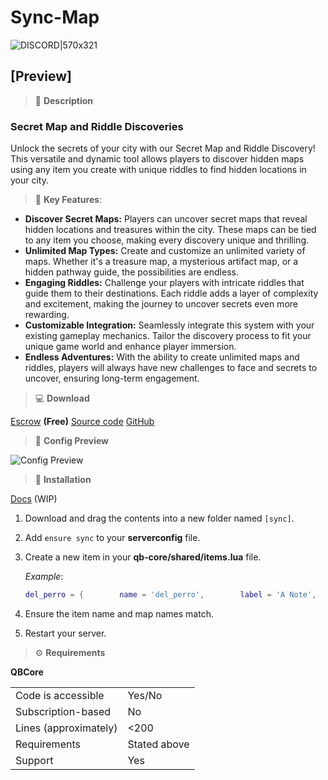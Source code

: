 # Sync-Map

![DISCORD|570x321](upload://eHq9dfrpOOGf2XPzQX8jcTkOsbf.jpeg)

## [Preview]
> :page_with_curl: **Description**
### **Secret Map and Riddle Discoveries**
Unlock the secrets of your city with our Secret Map and Riddle Discovery! This versatile and dynamic tool allows players to discover hidden maps using any item you create with unique riddles to find hidden locations in your city.

> :star2: **Key Features**:

* **Discover Secret Maps:** Players can uncover secret maps that reveal hidden locations and treasures within the city. These maps can be tied to any item you choose, making every discovery unique and thrilling.
* **Unlimited Map Types:** Create and customize an unlimited variety of maps. Whether it's a treasure map, a mysterious artifact map, or a hidden pathway guide, the possibilities are endless.
* **Engaging Riddles:** Challenge your players with intricate riddles that guide them to their destinations. Each riddle adds a layer of complexity and excitement, making the journey to uncover secrets even more rewarding.
* **Customizable Integration:** Seamlessly integrate this system with your existing gameplay mechanics. Tailor the discovery process to fit your unique game world and enhance player immersion.
* **Endless Adventures:** With the ability to create unlimited maps and riddles, players will always have new challenges to face and secrets to uncover, ensuring long-term engagement.

> :computer: **Download**

[Escrow](https://store.syncscripts.net/category/2703803)  **(Free)**
[Source code](https://store.syncscripts.net/category/2707216)
[GitHub]()

> :wrench: **Config Preview**

![Config Preview](upload://8it0VlnKL8I4fF3hqe5FJK6mbwO.png)

> :book: **Installation**

[Docs](https://docs.syncscripts.net/sync-scripts/) (WIP)

1. Download and drag the contents into a new folder named `[sync]`.
2. Add `ensure sync` to your **serverconfig** file.
3. Create a new item in your **qb-core/shared/items.lua** file.

   *Example*:
   ```lua
   del_perro = {        name = 'del_perro',        label = 'A Note',        weight = 100,        type = 'item',        image= 'Note.png',        unique = true,        useable = true,        shouldClose = true,        description = 'A Note With Something Written On It'    },
4. Ensure the item name and map names match.
5. Restart your server.

> :gear: **Requirements**

**QBCore**

|                                         |                                |
|-------------------------------------|----------------------------|
| Code is accessible       | Yes/No                 |
| Subscription-based      | No                 |
| Lines (approximately)  | <200  |
| Requirements                | Stated above      |
| Support                           | Yes                 |
